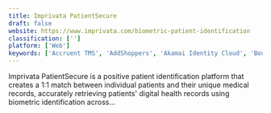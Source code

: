 ```yaml
---
title: Imprivata PatientSecure
draft: false 
website: https://www.imprivata.com/biometric-patient-identification
classification: ['']
platform: ['Web']
keywords: ['Accruent TMS', 'AddShoppers', 'Akamai Identity Cloud', 'BounceX', 'Enterprise Master Provider Index', 'FormFast', 'Giva eHelpDesk', 'HealthStream Leadership Development', 'Imprivata Confirm ID', 'InCrowd Interview', 'MedPut', 'MedSupply Software', 'Neustar PlatformOne', 'OBIX Perinatal Data System', 'OnCare', 'Signal', 'TheOptimalCloud', 'Zenoti', 'iEHR']
---
```

Imprivata PatientSecure is a positive patient identification platform that creates a 1:1 match between individual patients and their unique medical records, accurately retrieving patients' digital health records using biometric identification across…